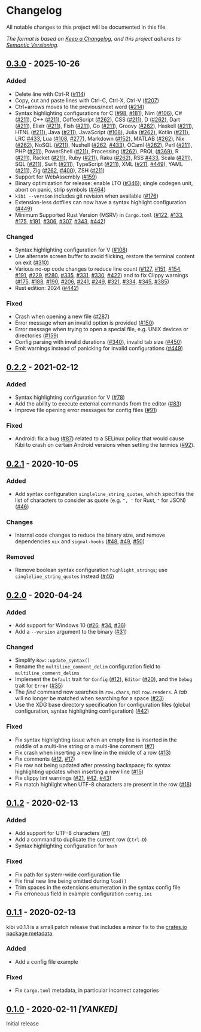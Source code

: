 # Changelog

All notable changes to this project will be documented in this file.

_The format is based on [Keep a Changelog](https://keepachangelog.com/en/1.1.0/),
and this project adheres to [Semantic Versioning](https://semver.org/spec/v2.0.0.html)._

## [0.3.0] - 2025-10-26

### Added

- Delete line with Ctrl-R ([#114](https://github.com/ilai-deutel/kibi/pull/114))
- Copy, cut and paste lines with Ctrl-C, Ctrl-X, Ctrl-V ([#207](https://github.com/ilai-deutel/kibi/pull/207))
- Ctrl+arrows moves to the previous/next word ([#214](https://github.com/ilai-deutel/kibi/pull/214))
- Syntax highlighting configurations for C ([#98](https://github.com/ilai-deutel/kibi/pull/98), [#181](https://github.com/ilai-deutel/kibi/pull/181)), Nim ([#106](https://github.com/ilai-deutel/kibi/pull/106)), C# ([#211](https://github.com/ilai-deutel/kibi/pull/211)), C++ ([#211](https://github.com/ilai-deutel/kibi/pull/211)), CoffeeScript ([#262](https://github.com/ilai-deutel/kibi/pull/262)), CSS ([#211](https://github.com/ilai-deutel/kibi/pull/211)), D ([#262](https://github.com/ilai-deutel/kibi/pull/262)), Dart ([#211](https://github.com/ilai-deutel/kibi/pull/211)), Elixir ([#211](https://github.com/ilai-deutel/kibi/pull/211)), Fish ([#211](https://github.com/ilai-deutel/kibi/pull/211)), Go ([#211](https://github.com/ilai-deutel/kibi/pull/211)), Groovy ([#262](https://github.com/ilai-deutel/kibi/pull/262)), Haskell ([#211](https://github.com/ilai-deutel/kibi/pull/211)), HTNL ([#211](https://github.com/ilai-deutel/kibi/pull/211)), Java ([#211](https://github.com/ilai-deutel/kibi/pull/211)), JavaScript ([#108](https://github.com/ilai-deutel/kibi/pull/108)), Julia ([#262](https://github.com/ilai-deutel/kibi/pull/262)), Kotlin ([#211](https://github.com/ilai-deutel/kibi/pull/211)), LRC [#433](https://github.com/ilai-deutel/kibi/pull/433), Lua ([#108](https://github.com/ilai-deutel/kibi/pull/108), [#277](https://github.com/ilai-deutel/kibi/pull/277)), Markdown ([#152](https://github.com/ilai-deutel/kibi/pull/152)), MATLAB ([#262](https://github.com/ilai-deutel/kibi/pull/262)), Nix ([#262](https://github.com/ilai-deutel/kibi/pull/262)), NoSQL ([#211](https://github.com/ilai-deutel/kibi/pull/211)), Nushell ([#262](https://github.com/ilai-deutel/kibi/pull/262), [#433](https://github.com/ilai-deutel/kibi/pull/433)), OCaml ([#262](https://github.com/ilai-deutel/kibi/pull/262)), Perl ([#211](https://github.com/ilai-deutel/kibi/pull/211)), PHP ([#211](https://github.com/ilai-deutel/kibi/pull/211)), PowerShell ([#211](https://github.com/ilai-deutel/kibi/pull/211)), Processing ([#262](https://github.com/ilai-deutel/kibi/pull/262)), PRQL ([#369](https://github.com/ilai-deutel/kibi/pull/369)), R ([#211](https://github.com/ilai-deutel/kibi/pull/211)), Racket ([#211](https://github.com/ilai-deutel/kibi/pull/211)), Ruby ([#211](https://github.com/ilai-deutel/kibi/pull/211)), Raku ([#262](https://github.com/ilai-deutel/kibi/pull/262)), RSS [#433](https://github.com/ilai-deutel/kibi/pull/433), Scala ([#211](https://github.com/ilai-deutel/kibi/pull/211)), SQL ([#211](https://github.com/ilai-deutel/kibi/pull/211)), Swift ([#211](https://github.com/ilai-deutel/kibi/pull/211)), TypeScript ([#211](https://github.com/ilai-deutel/kibi/pull/211)), XML ([#211](https://github.com/ilai-deutel/kibi/pull/211), [#449](https://github.com/ilai-deutel/kibi/pull/449)), YAML ([#211](https://github.com/ilai-deutel/kibi/pull/211)), Zig ([#262](https://github.com/ilai-deutel/kibi/pull/262), [#400](https://github.com/ilai-deutel/kibi/pull/400)), ZSH ([#211](https://github.com/ilai-deutel/kibi/pull/211))
- Support for WebAssembly ([#159](https://github.com/ilai-deutel/kibi/pull/159))
- Binary optimization for release: enable LTO ([#346](https://github.com/ilai-deutel/kibi/pull/346)); single codegen unit, abort on panic, strip symbols ([#464](https://github.com/ilai-deutel/kibi/pull/464))
- `kibi --version` includes git revision when available ([#176](https://github.com/ilai-deutel/kibi/pull/176))
- Extension-less dotfiles can now have a syntax highlight configuration ([#449](https://github.com/ilai-deutel/kibi/pull/449))
- Minimum Supported Rust Version (MSRV) in `Cargo.toml` ([#122](https://github.com/ilai-deutel/kibi/pull/122), [#133](https://github.com/ilai-deutel/kibi/pull/133), [#175](https://github.com/ilai-deutel/kibi/pull/175), [#191](https://github.com/ilai-deutel/kibi/pull/191), [#306](https://github.com/ilai-deutel/kibi/pull/306), [#307](https://github.com/ilai-deutel/kibi/pull/307), [#343](https://github.com/ilai-deutel/kibi/pull/343), [#442](https://github.com/ilai-deutel/kibi/pull/442))

### Changed

- Syntax highlighting configuration for V ([#108](https://github.com/ilai-deutel/kibi/pull/108))
- Use alternate screen buffer to avoid flicking, restore the terminal content on exit ([#310](https://github.com/ilai-deutel/kibi/pull/310))
- Various no-op code changes to reduce line count ([#127](https://github.com/ilai-deutel/kibi/pull/127), [#151](https://github.com/ilai-deutel/kibi/pull/151), [#154](https://github.com/ilai-deutel/kibi/pull/154), [#191](https://github.com/ilai-deutel/kibi/pull/191), [#229](https://github.com/ilai-deutel/kibi/pull/229), [#280](https://github.com/ilai-deutel/kibi/pull/280), [#335](https://github.com/ilai-deutel/kibi/pull/335), [#331](https://github.com/ilai-deutel/kibi/pull/331), [#330](https://github.com/ilai-deutel/kibi/pull/330), [#422](https://github.com/ilai-deutel/kibi/pull/422)) and to fix Clippy warnings ([#175](https://github.com/ilai-deutel/kibi/pull/175), [#188](https://github.com/ilai-deutel/kibi/pull/188), [#190](https://github.com/ilai-deutel/kibi/pull/190), [#206](https://github.com/ilai-deutel/kibi/pull/206), [#241](https://github.com/ilai-deutel/kibi/pull/241), [#249](https://github.com/ilai-deutel/kibi/pull/249), [#321](https://github.com/ilai-deutel/kibi/pull/321), [#334](https://github.com/ilai-deutel/kibi/pull/334), [#345](https://github.com/ilai-deutel/kibi/pull/345), [#385](https://github.com/ilai-deutel/kibi/pull/385))
- Rust edition: 2024 ([#442](https://github.com/ilai-deutel/kibi/pull/442))

### Fixed

- Crash when opening a new file ([#287](https://github.com/ilai-deutel/kibi/pull/287))
- Error message when an invalid option is provided ([#150](https://github.com/ilai-deutel/kibi/pull/150))
- Error message when trying to open a special file, e.g. UNIX devices or directories ([#159](https://github.com/ilai-deutel/kibi/pull/159))
- Config parsing with invalid durations ([#340](https://github.com/ilai-deutel/kibi/pull/340)), invalid tab size ([#450](https://github.com/ilai-deutel/kibi/pull/450))
- Emit warnings instead of panicking for invalid configurations ([#449](https://github.com/ilai-deutel/kibi/pull/449))

## [0.2.2] - 2021-02-12

### Added

- Syntax highlighting configuration for V ([#78](https://github.com/ilai-deutel/kibi/pull/78))
- Add the ability to execute external commands from the editor ([#83](https://github.com/ilai-deutel/kibi/pull/83))
- Improve file opening error messages for config files ([#91](https://github.com/ilai-deutel/kibi/pull/91))

### Fixed

- Android: fix a bug ([#87](https://github.com/ilai-deutel/kibi/issues/87)) related to a SELinux policy that would cause
  Kibi to crash on certain Android versions when setting the termios
  ([#92](https://github.com/ilai-deutel/kibi/pull/92)).

## [0.2.1] - 2020-10-05

### Added

- Add syntax configuration `singleline_string_quotes`, which specifies the list
  of characters to consider as quote (e.g. `", '` for Rust, `"` for JSON) ([#46](https://github.com/ilai-deutel/kibi/pull/46))

### Changes

- Internal code changes to reduce the binary size, and remove dependencies `nix`
  and `signal-hooks` ([#48](https://github.com/ilai-deutel/kibi/pull/48),
  [#49](https://github.com/ilai-deutel/kibi/pull/49), [#50](https://github.com/ilai-deutel/kibi/pull/50))

### Removed

- Remove boolean syntax configuration `highlight_strings`; use
  `singleline_string_quotes` instead ([#46](https://github.com/ilai-deutel/kibi/pull/46))

## [0.2.0] - 2020-04-24

### Added

- Add support for Windows 10
  ([#26](https://github.com/ilai-deutel/kibi/issues/26),
  [#34](https://github.com/ilai-deutel/kibi/issues/34), [#36](https://github.com/ilai-deutel/kibi/issues/36))
- Add a `--version` argument to the binary ([#31](https://github.com/ilai-deutel/kibi/pull/31))

### Changed

- Simplify `Row::update_syntax()`
- Rename the `multiline_comment_delim` configuration field to `multiline_comment_delims`
- Implement the `Default` trait for `Config`
  ([#12](https://github.com/ilai-deutel/kibi/issues/12)), `Editor`
  ([#20](https://github.com/ilai-deutel/kibi/issues/20)), and the `Debug` trait
  for `Error` ([#35](https://github.com/ilai-deutel/kibi/issues/35))
- The _find_ command now searches in `row.chars`, not `row.renders`. A _tab_ will
  no longer be matched when searching for a space
  ([#23](https://github.com/ilai-deutel/kibi/issues/23))
- Use the XDG base directory specification for configuration files
  (global configuration, syntax highlighting configuration) ([#42](https://github.com/ilai-deutel/kibi/issues/42))

### Fixed

- Fix syntax highlighting issue when an empty line is inserted in the middle of a
  multi-line string or a multi-line comment ([#7](https://github.com/ilai-deutel/kibi/issues/7))
- Fix crash when inserting a new line in the middle of a row ([#13](https://github.com/ilai-deutel/kibi/issues/13))
- Fix comments ([#12](https://github.com/ilai-deutel/kibi/issues/12), [#17](https://github.com/ilai-deutel/kibi/issues/17))
- Fix row not being updated after pressing backspace; fix syntax highlighting
  updates when inserting a new line ([#15](https://github.com/ilai-deutel/kibi/issues/15))
- Fix clippy lint warnings
  ([#21](https://github.com/ilai-deutel/kibi/issues/21),
  [#42](https://github.com/ilai-deutel/kibi/issues/42), [#43](https://github.com/ilai-deutel/kibi/issues/43))
- Fix match highlight when UTF-8 characters are present in the row ([#18](https://github.com/ilai-deutel/kibi/issues/18))

## [0.1.2] - 2020-02-13

### Added

- Add support for UTF-8 characters ([#1](https://github.com/ilai-deutel/kibi/issues/1))
- Add a command to duplicate the current row (`Ctrl-D`)
- Syntax highlighting configuration for `bash`

### Fixed

- Fix path for system-wide configuration file
- Fix final new line being omitted during `load()`
- Trim spaces in the extensions enumeration in the syntax config file
- Fix erroneous field in example configuration `config.ini`

## [0.1.1] - 2020-02-13

kibi v0.1.1 is a small patch release that includes a minor fix to the
[crates.io package metadata](https://crates.io/crates/kibi).

### Added

- Add a config file example

### Fixed

- Fix `Cargo.toml` metadata, in particular incorrect categories

## [0.1.0] - 2020-02-11 _\[YANKED\]_

Initial release

[0.3.0]: https://github.com/ilai-deutel/kibi/releases/tag/v0.3.0
[0.2.2]: https://github.com/ilai-deutel/kibi/releases/tag/v0.2.2
[0.2.1]: https://github.com/ilai-deutel/kibi/releases/tag/v0.2.1
[0.2.0]: https://github.com/ilai-deutel/kibi/releases/tag/v0.2.0
[0.1.2]: https://github.com/ilai-deutel/kibi/releases/tag/v0.1.2
[0.1.1]: https://github.com/ilai-deutel/kibi/releases/tag/v0.1.1
[0.1.0]: https://github.com/ilai-deutel/kibi/releases/tag/v0.1.0
